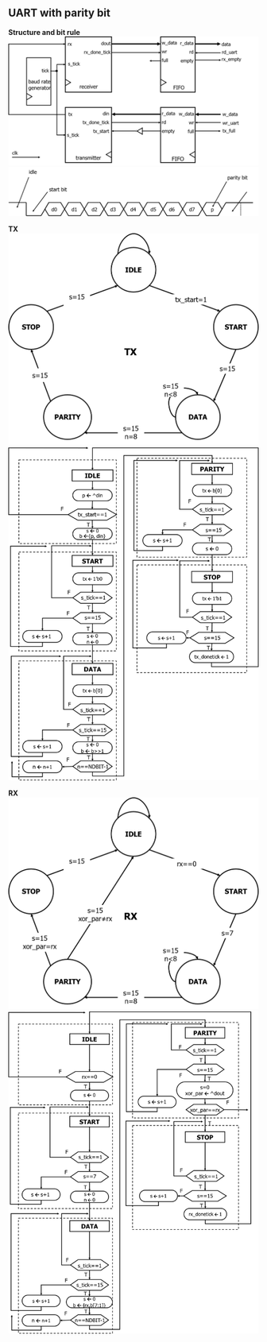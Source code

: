 ## UART with parity bit

**Structure and bit rule**
![Structure](img/structure.png)
![Structure](img/bit_rule.png)

**TX**
![Structure](img/TX_state_machine.png)
![Structure](img/TX.png)

**RX**
![Structure](img/RX_state_machine.png)
![Structure](img/RX.png)
